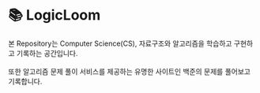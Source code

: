 # 📚 LogicLoom

본 Repository는 Computer Science(CS), 자료구조와 알고리즘을 학습하고 구현하고 기록하는 공간입니다. <br/> 
<br/>
또한 알고리즘 문제 풀이 서비스를 제공하는 유명한 사이트인 백준의 문제를 풀어보고 기록합니다.

